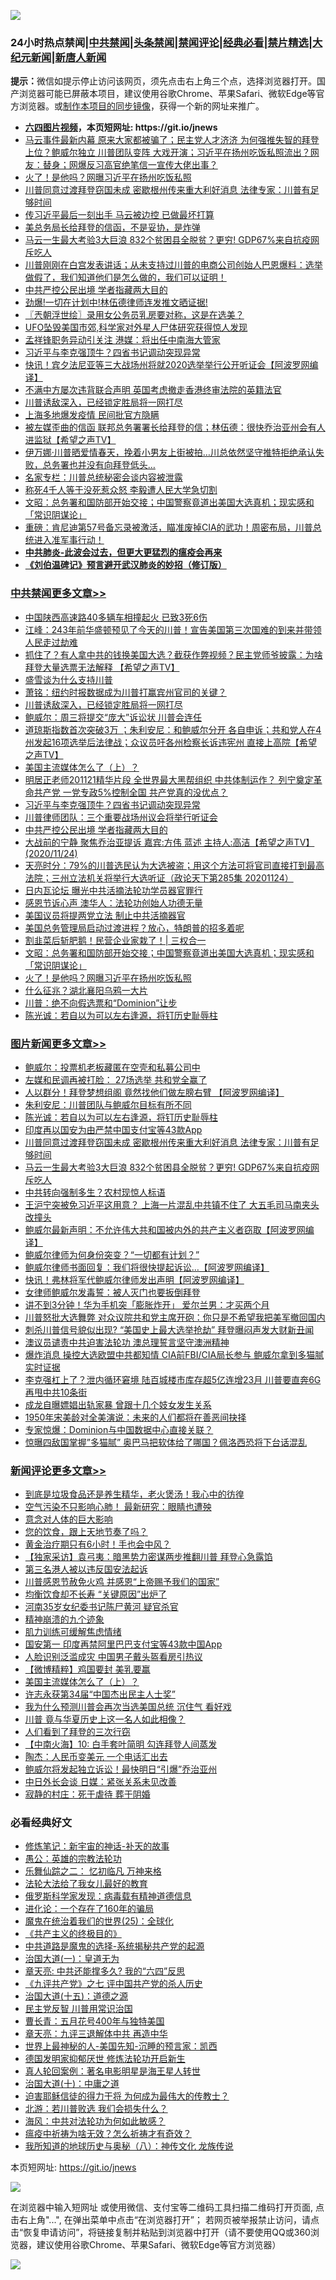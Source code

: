 ![](https://raw.githubusercontent.com/fqnews/bnews/master/64photo/fqnews-qr.jpg)

<div id="tt">
<h3>24小时热点禁闻|<a href="#%E4%B8%AD%E5%85%B1%E7%A6%81%E9%97%BB%E6%9B%B4%E5%A4%9A%E6%96%87%E7%AB%A0">中共禁闻</a>|<a href="#%E5%9B%BE%E7%89%87%E6%96%B0%E9%97%BB%E6%9B%B4%E5%A4%9A%E6%96%87%E7%AB%A0">头条禁闻</a>|<a href="#%E6%96%B0%E9%97%BB%E8%AF%84%E8%AE%BA%E6%9B%B4%E5%A4%9A%E6%96%87%E7%AB%A0">禁闻评论|<a href="#%E5%BF%85%E7%9C%8B%E7%BB%8F%E5%85%B8%E5%A5%BD%E6%96%87">经典必看|<a href="/video.md#%E7%A6%81%E7%89%87%E7%B2%BE%E9%80%89">禁片精选</a>|<a href="https://github.com/fqnews/djy/blob/master/gb/nf1351518.md#1">大纪元新闻</a>|<a href="https://github.com/fqnews/ntdtv/blob/master/gb/prog204.md#1">新唐人新闻</a></h3>
<div><b>提示：</b>微信如提示停止访问该网页，须先点击右上角三个点，选择浏览器打开。国产浏览器可能已屏蔽本项目，建议使用谷歌Chrome、苹果Safari、微软Edge等官方浏览器。或<a href="https://github.com/fqnews/bnews/blob/master/%E5%88%B6%E4%BD%9Cgit%E7%A6%81%E9%97%BB%E9%95%9C%E5%83%8F.md">制作本项目的同步镜像</a>，获得一个新的网址来推广。</div>
<ul>
<li><b><a href="http://d1.bdrive.tk/64.mp4" target="_blank">六四图片视频</a>，本页短网址: https://git.io/jnews</b></li>
<li><a href="/bannedvideo/20201124/1436350.md">马云事件最新内幕 原来大家都被骗了；民主党人才济济 为何强推失智的拜登上位？鲍威尔独立 川普团队变阵 大戏开演；习近平在扬州吃饭私照流出？网友：替身；网爆反习高官绝笔信一宣传大佬出事？</a></li>
<li><a href="/cbnews/20201125/1436584.md">火了！是他吗？网曝习近平在扬州吃饭私照</a></li>
<li><a href="/topimagenews/20201125/1436469.md">川普同意过渡拜登窃国未成 密歇根州传来重大利好消息 法律专家：川普有足够时间</a></li>
<li><a href="/finance/20201125/1436587.md">传习近平最后一刻出手 马云被边控 已做最坏打算</a></li>
<li><a href="/cbnews/20201124/1436333.md">美总务局长给拜登的信函，不是妥协，是炸弹</a></li>
<li><a href="/topimagenews/20201124/1436313.md">马云一生最大考验3大巨浪 832个贫困县全脱贫？更穷! GDP67%来自抗疫网斥吃人</a></li>
<li><a href="/bannedvideo/20201125/1436508.md">川普刚刚在白宫发表讲话；从未支持过川普的电商公司创始人巴恩爆料：选举做假了，我们知道他们是怎么做的，我们可以证明！</a></li>
<li><a href="/cbnews/20201125/1436650.md">中共严控公民出境 学者指藏两大目的</a></li>
<li><a href="/bannedvideo/20201124/1436348.md">劲爆!一切在计划中!林伍德律师连发推文晒证据!</a></li>
<li><a href="/ssgc/20201125/1436580.md">〖兲朝浮世绘〗录用女公务员乳房要对称，这是在选美？</a></li>
<li><a href="/comments/20201125/1436514.md">UFO坠毁美国市郊,科学家对外星人尸体研究获得惊人发现</a></li>
<li><a href="/cnnews/20201124/1436305.md">孟祥锋职务异动引关注 港媒：将出任中南海大管家</a></li>
<li><a href="/cbnews/20201125/1436707.md">习近平与李克强顶牛？四省书记调动突现异常</a></li>
<li><a href="/cnnews/20201125/1436591.md">快讯！宾夕法尼亚等三大战场州将就2020选举举行公开听证会【阿波罗网编译】</a></li>
<li><a href="/cnnews/hknews/20201124/1436293.md">不满中方屡次违背联合声明 英国考虑撤走香港终审法院的英籍法官</a></li>
<li><a href="/cbnews/20201125/1436758.md">川普诱敌深入，已经锁定胜局将一网打尽</a></li>
<li><a href="/bannedvideo/20201124/1436290.md">上海多地爆发疫情 民间批官方隐瞒</a></li>
<li><a href="/cbnews/20201125/1436518.md">被左媒歪曲的信函 联邦总务署署长给拜登的信；林伍德：很快乔治亚州会有人进监狱【希望之声TV】</a></li>
<li><a href="/worldnews/usa/20201125/1436495.md">伊万娜·川普晒爱情春天，挽着小男友上街被拍…川总依然坚守推特拒绝承认失败，总务署也并没有向拜登低头…</a></li>
<li><a href="/comments/20201125/1436547.md">名家专栏：川普总统秘密会谈内容被泄露</a></li>
<li><a href="/cbnews/20201125/1436531.md">称死4千人等于没死惹众怒 李毅遭人民大学急切割</a></li>
<li><a href="/cbnews/20201125/1436598.md">文昭：总务署和国防部开始交接；中国警察竟道出美国大选真机；现实感和「常识阴谋论」</a></li>
<li><a href="/bannedvideo/20201125/1436615.md">重磅：肯尼迪第57号备忘录被激活，瞄准废掉CIA的武功！周密布局，川普总统进入准军事行动！</a></li>
<li><b><a href="/comments/20200211/1275071.md" target="_blank">中共肺炎-此波会过去，但更大更猛烈的瘟疫会再来</a></b></li>
<li><b><a href="/comments/20200207/1272816.md" target="_blank">《刘伯温碑记》预言避开武汉肺炎的妙招（修订版）</a></b></li>
</ul>
</div>

<div class="catlist">
<h3><a href="/cbnews/" target="_blank">中共禁闻</a><span><a href="/cbnews/" target="_blank" rel="nofollow">更多文章>></a></span></h3>
<ul>
<li><a href="/cbnews/20201125/1436833.md" target="_blank">中国陕西高速路40多辆车相撞起火 已致3死6伤</a></li>
<li><a href="/cbnews/20201125/1436824.md" target="_blank">江峰：243年前华盛顿预见了今天的川普！宣告美国第三次国难的到来并带领人民走过劫难</a></li>
<li><a href="/cbnews/20201125/1436795.md" target="_blank">抓住了？有人拿中共的钱换美国大选？截获作弊视频？民主党师爷披露：为啥拜登大量选票无法解释 【希望之声TV】</a></li>
<li><a href="/cbnews/20201125/1436772.md" target="_blank">盛雪谈为什么支持川普</a></li>
<li><a href="/cbnews/20201125/1436766.md" target="_blank">萧铭：纽约时报数据成为川普打赢宾州官司的关键？</a></li>
<li><a href="/cbnews/20201125/1436758.md" target="_blank">川普诱敌深入，已经锁定胜局将一网打尽</a></li>
<li><a href="/cbnews/20201125/1436754.md" target="_blank">鲍威尔：周三将提交“庞大”诉讼状 川普会连任</a></li>
<li><a href="/cbnews/20201125/1436751.md" target="_blank">道琼斯指数首次突破3万 ；朱利安尼：和鲍威尔分开 各自申诉；共和党人在4州发起16项选举后法律战；众议员吁各州检察长诉违宪州 直接上高院【希望之声TV】</a></li>
<li><a href="/comments/20201125/1436740.md" target="_blank">美国主流媒体怎么了（上）？</a></li>
<li><a href="/cbnews/20201125/1436708.md" target="_blank">明居正老师201121精华片段  全世界最大黑帮组织 中共体制运作？ 列宁奠定革命共产党 一党专政5%控制全国  共产党真的没优点？</a></li>
<li><a href="/cbnews/20201125/1436707.md" target="_blank">习近平与李克强顶牛？四省书记调动突现异常</a></li>
<li><a href="/cbnews/20201125/1436658.md" target="_blank">川普律师团队：三个重要战场州议会将举行听证会</a></li>
<li><a href="/cbnews/20201125/1436650.md" target="_blank">中共严控公民出境 学者指藏两大目的</a></li>
<li><a href="/cbnews/20201125/1436649.md" target="_blank">大战前的宁静  聚焦乔治亚提诉 嘉宾:方伟 蓝述 主持人:高洁【希望之声TV】(2020/11/24)</a></li>
<li><a href="/cbnews/20201125/1436648.md" target="_blank">天亮时分：79%的川普选民认为大选被盗；用这个方法可将官司直接打到最高法院；三州立法机关将举行大选听证（政论天下第285集 20201124）</a></li>
<li><a href="/cbnews/20201125/1436365.md" target="_blank">日内瓦论坛 曝光中共活摘法轮功学员器官罪行</a></li>
<li><a href="/cbnews/20201125/1436367.md" target="_blank">感恩节诉心声 澳华人：法轮功创始人功德无量</a></li>
<li><a href="/cbnews/20201125/1436375.md" target="_blank">美国议员将提两党立法 制止中共活摘器官</a></li>
<li><a href="/cbnews/20201125/1436460.md" target="_blank">美国总务管理局启动过渡进程？放心，特朗普的招多着呢</a></li>
<li><a href="/cbnews/20201125/1436496.md" target="_blank">割韭菜后斩肥鹅！民营企业家栽了！| 三权合一</a></li>
<li><a href="/cbnews/20201125/1436598.md" target="_blank">文昭：总务署和国防部开始交接；中国警察竟道出美国大选真机；现实感和「常识阴谋论」</a></li>
<li><a href="/cbnews/20201125/1436584.md" target="_blank">火了！是他吗？网曝习近平在扬州吃饭私照</a></li>
<li><a href="/cbnews/20201125/1436583.md" target="_blank">什么征兆？湖北襄阳乌鸦一大片</a></li>
<li><a href="/cbnews/20201125/1436544.md" target="_blank">川普：绝不向假选票和“Dominion”让步</a></li>
<li><a href="/comments/20201125/1436540.md" target="_blank">陈光诚：若自以为可以左右逢源，将钉历史耻辱柱</a></li>

</ul>
</div>
<div class="catlist">
<h3><a href="/topimagenews/" target="_blank">图片新闻</a><span><a href="/topimagenews/" target="_blank" rel="nofollow">更多文章>></a></span></h3>
<ul>
<li><a href="/topimagenews/20201125/1436851.md" target="_blank">鲍威尔：投票机老板藏匿在空壳和私募公司中</a></li>
<li><a href="/topimagenews/20201125/1436783.md" target="_blank">左媒和民调再被打脸： 27场选举 共和党全赢了</a></li>
<li><a href="/topimagenews/20201125/1436760.md" target="_blank">人以群分！拜登梦想组阁 竟然找他们做左膀右臂 【阿波罗网编译】</a></li>
<li><a href="/topimagenews/20201125/1436675.md" target="_blank">朱利安尼：川普团队与鲍威尔目标有所不同</a></li>
<li><a href="/comments/20201125/1436540.md" target="_blank">陈光诚：若自以为可以左右逢源，将钉历史耻辱柱</a></li>
<li><a href="/topimagenews/20201125/1436480.md" target="_blank">印度再以国安为由严禁中国支付宝等43款App</a></li>
<li><a href="/topimagenews/20201125/1436469.md" target="_blank">川普同意过渡拜登窃国未成 密歇根州传来重大利好消息 法律专家：川普有足够时间</a></li>
<li><a href="/topimagenews/20201124/1436313.md" target="_blank">马云一生最大考验3大巨浪 832个贫困县全脱贫？更穷! GDP67%来自抗疫网斥吃人</a></li>
<li><a href="/topimagenews/20201124/1435894.md" target="_blank">中共转向强制多生？农村现惊人标语</a></li>
<li><a href="/topimagenews/20201124/1435891.md" target="_blank">王沪宁突被免习近平这用意？ 上海一片混乱中共镇不住了 大五毛司马南夹头改撞头</a></li>
<li><a href="/topimagenews/20201123/1435628.md" target="_blank">鲍威尔最新声明：不允许伟大共和国被内外的共产主义者窃取【阿波罗网编译】</a></li>
<li><a href="/topimagenews/20201123/1435570.md" target="_blank">鲍威尔律师为何身份突变？“一切都有计划？”</a></li>
<li><a href="/topimagenews/20201123/1435545.md" target="_blank">鲍威尔律师书面回复：我们将很快提起诉讼…【阿波罗网编译】</a></li>
<li><a href="/topimagenews/20201123/1435530.md" target="_blank">快讯！弗林将军代鲍威尔律师发出声明【阿波罗网编译】</a></li>
<li><a href="/comments/20201123/1435422.md" target="_blank">女律师鲍威尔发毒誓：被人灭门也要扳倒拜登</a></li>
<li><a href="/topimagenews/20201123/1435381.md" target="_blank">讲不到3分钟！华为手机突「膨胀炸开」 爱尔兰男：才买两个月</a></li>
<li><a href="/topimagenews/20201123/1435372.md" target="_blank">川普怒批大选舞弊 对众议院共和党主席开砲：你只是不希望我把美军撤回国内</a></li>
<li><a href="/topimagenews/20201123/1435362.md" target="_blank">刺杀川普信号貌似出现? &#8220;美国史上最大选举抢劫&#8221; 拜登曝闷声发大财新丑闻</a></li>
<li><a href="/comments/20201122/1435307.md" target="_blank">澳议员谴责中共迫害法轮功 澳总理誓言坚守澳洲精神</a></li>
<li><a href="/topimagenews/20201122/1435305.md" target="_blank">爆炸消息 操控大选欧盟中共都知情 CIA前FBI/CIA局长参与 鲍威尔拿到多猫腻实时证据</a></li>
<li><a href="/topimagenews/20201122/1435236.md" target="_blank">李克强杠上了？泄内循环窘境 陆百城楼市库存超5亿连增23月 川普要直奔6G再甩中共10条街</a></li>
<li><a href="/topimagenews/20201122/1435200.md" target="_blank">成龙自曝嫖娼出轨家暴 曾跟十几个妓女发生关系</a></li>
<li><a href="/topimagenews/20201122/1435110.md" target="_blank">1950年宋美龄对全美演说：未来的人们都将在善恶间抉择</a></li>
<li><a href="/topimagenews/20201122/1435087.md" target="_blank">专家惊爆：Dominion与中国数据中心直接关联？</a></li>
<li><a href="/topimagenews/20201122/1435086.md" target="_blank">惊曝四敌国掌握&#8221;多猫腻&#8221; 奥巴马把软体给了哪国？佩洛西恐将下台话混乱</a></li>

</ul>
</div>
<div class="catlist">
<h3><a href="/comments/" target="_blank">新闻评论</a><span><a href="/comments/" target="_blank" rel="nofollow">更多文章>></a></span></h3>
<ul>
<li><a href="/comments/20201125/1436847.md" target="_blank">到底是垃圾食品还是养生精华，老火煲汤！我心中的彷徨</a></li>
<li><a href="/comments/20201125/1436846.md" target="_blank">空气污染不只影响心肺！ 最新研究：眼睛也遭殃</a></li>
<li><a href="/comments/20201125/1436845.md" target="_blank">意念对人体的巨大影响</a></li>
<li><a href="/comments/20201125/1436844.md" target="_blank">您的饮食，跟上天地节奏了吗？</a></li>
<li><a href="/comments/20201125/1436843.md" target="_blank">黄金治疗期只有6小时！手也会中风？</a></li>
<li><a href="/comments/20201125/1436841.md" target="_blank">【独家采访】袁弓夷：暗黑势力密谋两步推翻川普 拜登心急露馅</a></li>
<li><a href="/comments/20201125/1436840.md" target="_blank">第三名港人被以违反国安法起诉</a></li>
<li><a href="/comments/20201125/1436819.md" target="_blank">川普感恩节赦免火鸡 并感恩“上帝赐予我们的国家”</a></li>
<li><a href="/comments/20201125/1436816.md" target="_blank">均衡饮食却不长寿 “关键原因”出炉了</a></li>
<li><a href="/comments/20201125/1436794.md" target="_blank">河南35岁女纪委书记陈尸黄河 疑官杀官</a></li>
<li><a href="/comments/20201125/1436793.md" target="_blank">精神崩溃的九个迹象</a></li>
<li><a href="/comments/20201125/1436792.md" target="_blank">肌力训练可缓解焦虑情绪</a></li>
<li><a href="/comments/20201125/1436773.md" target="_blank">国安第一 印度再禁阿里巴巴支付宝等43款中国App</a></li>
<li><a href="/comments/20201125/1436763.md" target="_blank">人脸识别泛滥成灾 中国男子戴头盔看房引热议</a></li>
<li><a href="/comments/20201125/1436744.md" target="_blank">【微博精粹】鸡国要封 美乳要赢</a></li>
<li><a href="/comments/20201125/1436740.md" target="_blank">美国主流媒体怎么了（上）？</a></li>
<li><a href="/comments/20201125/1436720.md" target="_blank">许志永获第34届“中国杰出民主人士奖”</a></li>
<li><a href="/comments/20201125/1436714.md" target="_blank">我为什么预测川普会再次当选美国总统 沉住气 看好戏</a></li>
<li><a href="/comments/20201125/1436713.md" target="_blank">川普 竟与华夏历史上这一名人如此相像？</a></li>
<li><a href="/comments/20201125/1436698.md" target="_blank">人们看到了拜登的三次行窃</a></li>
<li><a href="/comments/20201125/1436697.md" target="_blank">【中南火海】10: 白手套叶简明 勾连拜登人间蒸发</a></li>
<li><a href="/comments/20201125/1436696.md" target="_blank">陶杰：人民币变美元 一个电话汇出去</a></li>
<li><a href="/comments/20201125/1436684.md" target="_blank">鲍威尔将发起独立诉讼！最快明日“引爆”乔治亚州</a></li>
<li><a href="/comments/20201125/1436683.md" target="_blank">中日外长会谈 日媒：紧张关系未见改善</a></li>
<li><a href="/comments/20201125/1436679.md" target="_blank">寂静的村庄：死于虐待 葬于阴婚</a></li>

</ul>
</div>

<div class="catlist">
<h3>必看经典好文</h3>
<ul>
<li><a href="/comments/20190418/1115565.md" target="_blank">修炼笔记：新宇宙的神话-补天的故事</a></li>
<li><a href="/comments/20200313/1292991.md" target="_blank">愚公：英雄的宗教法轮功</a></li>
<li><a href="/tculture/20170711/790081.md" target="_blank">乐舞仙踪之二： 忆初临凡 万神来格</a></li>
<li><a href="/cbnews/20200516/1329218.md" target="_blank">法轮大法给了我女儿最好的教育</a></li>
<li><a href="/cbnews/20200823/1384378.md" target="_blank">俄罗斯科学家发现：病毒载有精神道德信息</a></li>
<li><a href="/comments/20200907/1392278.md" target="_blank">进化论：一个存在了160年的骗局</a></li>
<li><a href="/comments/20181017/1014654.md" target="_blank">魔鬼在统治着我们的世界(25)：全球化</a></li>
<li><a href="/bookwiki/20171120/858084.md" target="_blank">《共产主义的终极目的》</a></li>
<li><a href="/comments/20181209/1044543.md" target="_blank">中共道路是魔鬼的选择-系统揭秘共产党的起源</a></li>
<li><a href="/cbnews/20180307/911097.md" target="_blank">治国大道(一)：皇道无为</a></li>
<li><a href="/comments/20200607/1341003.md" target="_blank">章天亮: 中共还能撑多久? 我的“六四”反思</a></li>
<li><a href="/bookonline/20131116/201048.md" target="_blank">《九评共产党》之七 评中国共产党的杀人历史</a></li>
<li><a href="/topimagenews/20180322/917868.md" target="_blank">治国大道(十五)：道德之源</a></li>
<li><a href="/comments/20200621/1348236.md" target="_blank">民主党反智 川普用常识治国</a></li>
<li><a href="/comments/20200713/1359796.md" target="_blank">曹长青：五月花号400年与独特美国</a></li>
<li><a href="/comments/20131119/1029445.md" target="_blank">章天亮：九评三退解体中共 再造中华</a></li>
<li><a href="/comments/20200605/783244.md" target="_blank">世界上最神秘的人-美国先知-沉睡的预言家：凯西</a></li>
<li><a href="/comments/20200722/1364497.md" target="_blank">德国发明家抑郁厌世 修炼法轮功开启新生</a></li>
<li><a href="/comments/20200523/1332915.md" target="_blank">真人轮回案例：著名电影明星是海王星人转世</a></li>
<li><a href="/cbnews/20180316/915423.md" target="_blank">治国大道(十)：中庸之道</a></li>
<li><a href="/comments/20200622/1346846.md" target="_blank">迫害耶稣信徒的得力干将  为何成为最伟大的传教士？</a></li>
<li><a href="/comments/20201112/1430018.md" target="_blank">北游：若川普败选 我们会损失什么？</a></li>
<li><a href="/comments/20191218/1228234.md" target="_blank">海风：中共对法轮功为何如此敏感？</a></li>
<li><a href="/comments/20200502/1322275.md" target="_blank">瘟疫中祈祷为啥无效？怎么祈祷才有奇效？</a></li>
<li><a href="/topimagenews/20180225/905380.md" target="_blank">我所知道的地球历史与奥秘（八）：神传文化 龙族传说</a></li>

</ul>
</div>

本页短网址: https://git.io/jnews

![](https://raw.githubusercontent.com/fqnews/bnews/master/64photo/fqnews-qr.jpg)

在浏览器中输入短网址 或使用微信、支付宝等二维码工具扫描二维码打开页面, 点击右上角"...", 在弹出菜单中点击“在浏览器打开”； 若网页被举报禁止访问，请点击“恢复申请访问”，将链接复制并粘贴到浏览器中打开（请不要使用QQ或360浏览器，建议使用谷歌Chrome、苹果Safari、微软Edge等官方浏览器）

![](https://raw.githubusercontent.com/fqnews/bnews/master/64photo/wx.jpg)